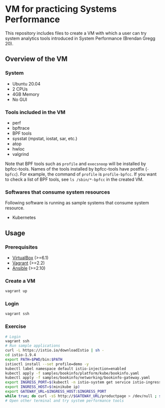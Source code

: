 # VM for practicing Systems Performance

This repository includes files to create a VM with which a user can try system analytics tools introduced in System Performance (Brendan Gregg 20).

## Overview of the VM

### System

* Ubuntu 20.04
* 2 CPUs
* 4GB Memory
* No GUI

### Tools included in the VM

* perf
* bpftrace
* BPF tools
* sysstat (mpstat, iostat, sar, etc.)
* atop
* hwloc
* valgrind

Note that BPF tools such as `profile` and `execsnoop` will be installed by bpfcc-tools.
Names of the tools installed by bpfcc-tools have postfix (`-bpfcc`).
For example, the command of `profile` is `profile-bpfcc`.
If you want to check a list of BPF tools, see `ls /sbin/*-bpfcc` in the created VM.

### Softwares that consume system resources

Following software is running as sample systems that consume system resource.

* Kubernetes

## Usage

### Prerequisites

* [VirtualBox](https://www.virtualbox.org/wiki/Downloads) (>=6.1)
* [Vagrant](https://www.vagrantup.com/downloads) (>=2.2)
* [Ansible](https://docs.ansible.com/ansible/latest/installation_guide/intro_installation.html) (>=2.10)

### Create a VM

```bash
vagrant up
```

### Login

```bash
vagrant ssh
```

### Exercise

```bash
# Login
vagrant ssh
# Run sample applications
curl -L https://istio.io/downloadIstio | sh -
cd istio-1.9.4
export PATH=$PWD/bin:$PATH
istioctl install --set profile=demo -y
kubectl label namespace default istio-injection=enabled
kubectl apply -f samples/bookinfo/platform/kube/bookinfo.yaml
kubectl apply -f samples/bookinfo/networking/bookinfo-gateway.yaml
export INGRESS_PORT=$(kubectl -n istio-system get service istio-ingressgateway -o jsonpath='{.spec.ports[?(@.name=="http2")].nodePort}')
export INGRESS_HOST=$(minikube ip)
export GATEWAY_URL=$INGRESS_HOST:$INGRESS_PORT
while true; do curl -sS http://$GATEWAY_URL/productpage > /dev/null ; sleep 3; done
# Open other terminal and try system performance tools
```
